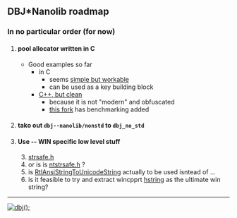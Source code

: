 
## DBJ*Nanolib roadmap
### In no particular order (for now)

1. #### pool allocator written in C
   - Good examples so far
     - in C
       - seems [simple but workable](https://github.com/jobtalle/pool) 
       - can be used as a key building block
     - [C++, but clean](https://github.com/cacay/MemoryPool) 
        - because it is not "modern" and obfuscated
        - [this fork](https://github.com/billyquith/MemoryPool) has benchmarking added
1. #### tako out `dbj--nanolib/nonstd`  to `dbj_no_std`
2. #### Use -- WIN specific low level stuff
    3. [strsafe.h](https://docs.microsoft.com/en-gb/windows/win32/menurc/strsafe-ovw?redirectedfrom=MSDN)
    4. or is is [ntstrsafe.h](https://docs.microsoft.com/en-us/windows-hardware/drivers/ddi/ntstrsafe/) ?
    5. is [RtlAnsiStringToUnicodeString](https://docs.microsoft.com/en-gb/windows-hardware/drivers/ddi/wdm/nf-wdm-rtlansistringtounicodestring) actually to be used isntead of ...
    6. is it feasible to try and extract wincpprt [hstring](https://docs.microsoft.com/en-us/windows/uwp/cpp-and-winrt-apis/strings) as the ultimate win string?

---------------------------------------------------------------------  

[![dbj();](https://dbj.org/wp-content/uploads/2015/12/cropped-dbj-icon-e1486129719897.jpg)](http://www.dbj.org "dbj")